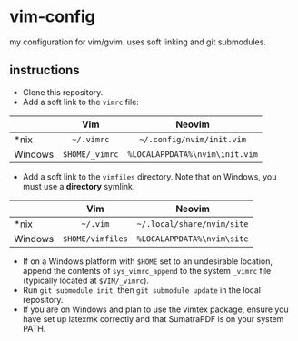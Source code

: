 # vim-config
my configuration for vim/gvim. uses soft linking and git submodules.

## instructions
  * Clone this repository.
  * Add a soft link to the `vimrc` file:
  
| | Vim | Neovim |
| --- |:---:|:---:|
| \*nix | `~/.vimrc` | `~/.config/nvim/init.vim` |
| Windows | `$HOME/_vimrc` | `%LOCALAPPDATA%\nvim\init.vim` |

  * Add a soft link to the `vimfiles` directory. Note that on Windows, you must use a **directory** symlink.
  
| | Vim | Neovim |
| --- |:---:|:---:|
| \*nix | `~/.vim` | `~/.local/share/nvim/site` |
| Windows | `$HOME/vimfiles` | `%LOCALAPPDATA%\nvim\site` |

  * If on a Windows platform with `$HOME` set to an undesirable location, append the contents of `sys_vimrc_append` to the system `_vimrc` file (typically located at `$VIM/_vimrc`).
  * Run `git submodule init`, then `git submodule update` in the local repository.
  * If you are on Windows and plan to use the vimtex package, ensure you have set up latexmk correctly and that SumatraPDF is on your system PATH.

